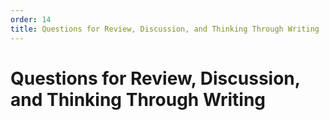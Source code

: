 ```yaml
---
order: 14
title: Questions for Review, Discussion, and Thinking Through Writing
---
```


# Questions for Review, Discussion, and Thinking Through Writing